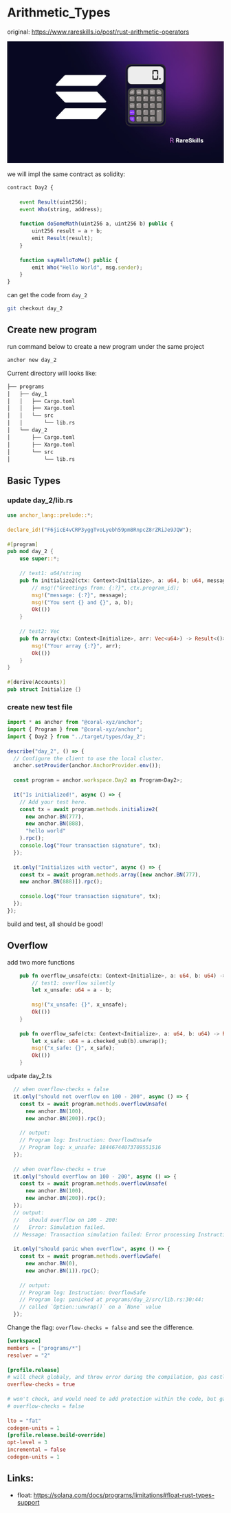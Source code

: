 # Arithmetic_Types

original: https://www.rareskills.io/post/rust-arithmetic-operators

![solana calculator](./assets/935a00_d380d746614c490b9722b0bd3c1ddf0d~mv2.jpg)

we will impl the same contract as solidity:

```js
contract Day2 {

	event Result(uint256);
	event Who(string, address);
	
	function doSomeMath(uint256 a, uint256 b) public {
		uint256 result = a + b;
		emit Result(result);
	}

	function sayHelloToMe() public {
		emit Who("Hello World", msg.sender);
	}
}
```

can get the code from `day_2`

```sh
git checkout day_2
```



## Create new program

run command below to create a new program under the same project

```sh
anchor new day_2
```

Current directory will looks like:

```sh
├── programs
│   ├── day_1
│   │   ├── Cargo.toml
│   │   ├── Xargo.toml
│   │   └── src
│   │       └── lib.rs
│   └── day_2
│       ├── Cargo.toml
│       ├── Xargo.toml
│       └── src
│           └── lib.rs
```

## Basic Types

### update day_2/lib.rs

```rust
use anchor_lang::prelude::*;

declare_id!("F6jicE4vCRP3yggTvoLyebh59pm8RnpcZ8rZRiJe9JQW");

#[program]
pub mod day_2 {
    use super::*;

  	// test1: u64/string
    pub fn initialize2(ctx: Context<Initialize>, a: u64, b: u64, message: String) -> Result<()> {
        // msg!("Greetings from: {:?}", ctx.program_id);
        msg!("message: {:?}", message);
        msg!("You sent {} and {}", a, b);
        Ok(())
    }

  	// test2: Vec
    pub fn array(ctx: Context<Initialize>, arr: Vec<u64>) -> Result<()> {
        msg!("Your array {:?}", arr);
        Ok(())
    }
}

#[derive(Accounts)]
pub struct Initialize {}

```

### create new test file

```js
import * as anchor from "@coral-xyz/anchor";
import { Program } from "@coral-xyz/anchor";
import { Day2 } from "../target/types/day_2";

describe("day_2", () => {
  // Configure the client to use the local cluster.
  anchor.setProvider(anchor.AnchorProvider.env());

  const program = anchor.workspace.Day2 as Program<Day2>;

  it("Is initialized!", async () => {
    // Add your test here.
    const tx = await program.methods.initialize2(
      new anchor.BN(777),
      new anchor.BN(888),
      "hello world"
    ).rpc();
    console.log("Your transaction signature", tx);
  });

  it.only("Initializes with vector", async () => {
    const tx = await program.methods.array([new anchor.BN(777),
    new anchor.BN(888)]).rpc();

    console.log("Your transaction signature", tx);
  });
});
```

build and test, all should be good!



## Overflow

add two more functions

```rust
    pub fn overflow_unsafe(ctx: Context<Initialize>, a: u64, b: u64) -> Result<()> {
        // test1: overflow silently
        let x_unsafe: u64 = a - b;

        msg!("x_unsafe: {}", x_unsafe);
        Ok(())
    }

    pub fn overflow_safe(ctx: Context<Initialize>, a: u64, b: u64) -> Result<()> {
        let x_safe: u64 = a.checked_sub(b).unwrap();
        msg!("x_safe: {}", x_safe);
        Ok(())
    }
```

udpate day_2.ts

```ts
  // when overflow-checks = false
  it.only("should not overflow on 100 - 200", async () => {
    const tx = await program.methods.overflowUnsafe(
      new anchor.BN(100),
      new anchor.BN(200)).rpc();

    // output:
    // Program log: Instruction: OverflowUnsafe
    // Program log: x_unsafe: 18446744073709551516
  });

  // when overflow-checks = true
  it.only("should overflow on 100 - 200", async () => {
    const tx = await program.methods.overflowUnsafe(
      new anchor.BN(100),
      new anchor.BN(200)).rpc();
  });
  // output:
  //   should overflow on 100 - 200:
  //   Error: Simulation failed.
  // Message: Transaction simulation failed: Error processing Instruction 0: Program failed to complete.

  it.only("should panic when overflow", async () => {
    const tx = await program.methods.overflowSafe(
      new anchor.BN(0),
      new anchor.BN(1)).rpc();

    // output:
    // Program log: Instruction: OverflowSafe
    // Program log: panicked at programs/day_2/src/lib.rs:30:44:
    // called `Option::unwrap()` on a `None` value
  });
```

Change the flag: `overflow-checks = false` and see the difference.

```toml
[workspace]
members = ["programs/*"]
resolver = "2"

[profile.release]
# will check globaly, and throw error during the compilation, gas costly
overflow-checks = true 

# won't check, and would need to add protection within the code, but gas efficiency
# overflow-checks = false  

lto = "fat"
codegen-units = 1
[profile.release.build-override]
opt-level = 3
incremental = false
codegen-units = 1

```



## Links:

- float: https://solana.com/docs/programs/limitations#float-rust-types-support
